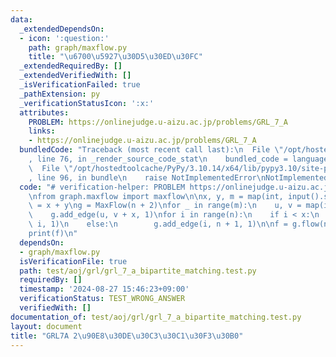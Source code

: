 ```yaml
---
data:
  _extendedDependsOn:
  - icon: ':question:'
    path: graph/maxflow.py
    title: "\u6700\u5927\u30D5\u30ED\u30FC"
  _extendedRequiredBy: []
  _extendedVerifiedWith: []
  _isVerificationFailed: true
  _pathExtension: py
  _verificationStatusIcon: ':x:'
  attributes:
    PROBLEM: https://onlinejudge.u-aizu.ac.jp/problems/GRL_7_A
    links:
    - https://onlinejudge.u-aizu.ac.jp/problems/GRL_7_A
  bundledCode: "Traceback (most recent call last):\n  File \"/opt/hostedtoolcache/PyPy/3.10.14/x64/lib/pypy3.10/site-packages/onlinejudge_verify/documentation/build.py\"\
    , line 76, in _render_source_code_stat\n    bundled_code = language.bundle(\n\
    \  File \"/opt/hostedtoolcache/PyPy/3.10.14/x64/lib/pypy3.10/site-packages/onlinejudge_verify/languages/python.py\"\
    , line 96, in bundle\n    raise NotImplementedError\nNotImplementedError\n"
  code: "# verification-helper: PROBLEM https://onlinejudge.u-aizu.ac.jp/problems/GRL_7_A\n\
    \nfrom graph.maxflow import maxflow\n\nx, y, m = map(int, input().split())\nn\
    \ = x + y\ng = MaxFlow(n + 2)\nfor _ in range(m):\n    u, v = map(int, input().split())\n\
    \    g.add_edge(u, v + x, 1)\nfor i in range(n):\n    if i < x:\n        g.add_edge(n,\
    \ i, 1)\n    else:\n        g.add_edge(i, n + 1, 1)\n\nf = g.flow(n, n + 1)\n\
    print(f)\n"
  dependsOn:
  - graph/maxflow.py
  isVerificationFile: true
  path: test/aoj/grl/grl_7_a_bipartite_matching.test.py
  requiredBy: []
  timestamp: '2024-08-27 15:46:23+09:00'
  verificationStatus: TEST_WRONG_ANSWER
  verifiedWith: []
documentation_of: test/aoj/grl/grl_7_a_bipartite_matching.test.py
layout: document
title: "GRL7A 2\u90E8\u30DE\u30C3\u30C1\u30F3\u30B0"
---
```


